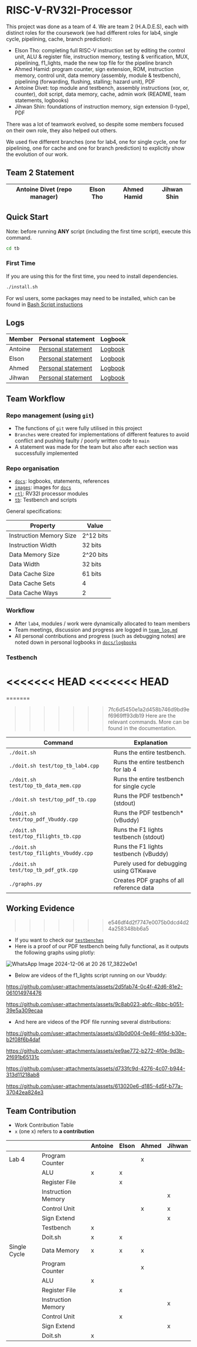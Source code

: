 # RISC-V-RV32I-Processor

This project was done as a team of 4.
We are team 2 (H.A.D.E.S), each with distinct roles for the coursework (we had different roles for lab4, single cycle, pipelining, cache, branch prediction):
  - Elson Tho: completing full RISC-V instruction set by editing the control unit, ALU & register file, instruction memory, testing & verification, MUX, pipelining, f1_lights, made the new top file for the pipeline branch
  - Ahmed Hamid: program counter, sign extension, ROM, instruction memory, control unit, data memory (assembly, module & testbench), pipelining (forwarding, flushing, stalling; hazard unit), PDF
  - Antoine Divet: top module and testbench, assembly instructions (xor, or, counter), doit script, data memory, cache, admin work (README, team statements, logbooks)
  - Jihwan Shin: foundations of instruction memory, sign extension (I-type), PDF 

There was a lot of teamwork evolved, so despite some members focused on their own role, they also helped out others. 

We used five different branches (one for lab4, one for single cycle, one for pipelining, one for cache and one for branch prediction) to explicitly show the evolution of our work.

## Team 2 Statement

| Antoine Divet (repo manager) | Elson Tho | Ahmed Hamid | Jihwan Shin |
|-|-|-|-|

## Quick Start

Note: before running **ANY** script (including the first time script), execute this 
command.

```bash
cd tb
```

### First Time

If you are using this for the first time, you need to install dependencies.

```bash
./install.sh
```

For wsl users, some packages may need to be installed, which can be found in [Bash Script instuctions](https://github.com/aa6dcc/RISC-V-Team2/blob/main/tb/bash_script_instructions.md)

## Logs

| Member    | Personal statement | Logbook |
|-----------|--------------------|---------|
| Antoine     | [Personal statement](docs/personal_statements/antoine_statement.md) | [Logbook](docs/logbooks/antoine_log.md) |
| Elson   | [Personal statement](docs/personal_statements/elson_statement.md) | [Logbook](docs/logbooks/elson_log.md) |
| Ahmed     | [Personal statement](docs/personal_statements/ahmed_statement.md) | [Logbook](docs/logbooks/ahmed_log.md) |
| Jihwan      | [Personal statement](docs/personal_statements/jihwan_statement.md) | [Logbook](docs/logbooks/jihwan_log.md) |


## Team Workflow

### Repo management (using `git`)

- The functions of `git` were fully utilised in this project
- `Branches` were created for implementations of different features to avoid 
  conflict and pushing faulty / poorly written code to `main`
- A statement was made for the team but also after each section was successfully implemented

### Repo organisation 

- [`docs`](docs/): logbooks, statements, references
- [`images`](images/): images for [`docs`](docs/)
- [`rtl`](rtl/): RV32I processor modules
- [`tb`](tb/): Testbench and scripts

General specifications:

| Property                              | Value                 |
| ------------------------------------- |---------------------- |
| Instruction Memory Size               | 2^12 bits             |
| Instruction Width                     | 32 bits               |
| Data Memory Size                      | 2^20 bits             |
| Data Width                            | 32 bits               |
| Data Cache Size                       | 61 bits               |
| Data Cache Sets                       | 4                     |
| Data Cache Ways                       | 2                     |


### Workflow

- After `lab4`, modules / work were dynamically allocated to team members
- Team meetings, discussion and progress are logged in 
[`team_log.md`](docs/logbooks/team_log.md)
- All personal contributions and progress (such as debugging notes) are noted 
  down in personal logbooks in [`docs/logbooks`](docs/logbooks/)

### Testbench

<<<<<<< HEAD
<<<<<<< HEAD
=======
=======
>>>>>>> 7fc6d5450e1a2d458b746d9bd9ef6969ff93db19
Here are the relevant commands. More can be found in the documentation.

| Command                               | Explanation                           |
| ------------------------------------- |-------------------------------------- |
| `./doit.sh`                           | Runs the entire testbench.            |
| `./doit.sh test/top_tb_lab4.cpp`      | Runs the entire testbench for lab 4   |
| `./doit.sh test/top_tb_data_mem.cpp`  | Runs the entire testbench for single cycle|
| `./doit.sh test/top_pdf_tb.cpp`       | Runs the PDF testbench* (stdout)      |
| `./doit.sh test/top_pdf_Vbuddy.cpp`   | Runs the PDF testbench* (vBuddy)      |
| `./doit.sh test/top_f1lights_tb.cpp`  | Runs the F1 lights testbench (stdout) |
| `./doit.sh test/top_f1lights_Vbuddy.cpp`| Runs the F1 lights testbench (vBuddy) |
| `./doit.sh test/top_tb_pdf_gtk.cpp`   | Purely used for debugging using GTKwave|
| `./graphs.py`                         | Creates PDF graphs of all reference data

## Working Evidence

>>>>>>> e546df4d2f7747e0075b0dcd4d24a258348bb6a5
- If you want to check our [`testbenches`](tb/)
- Here is a proof of our PDF testbench being fully functional, as it outputs the following graphs using plotly:

![WhatsApp Image 2024-12-06 at 20 26 17_3822e0e1](https://github.com/user-attachments/assets/9058539d-87ef-4f9b-a326-ce6913300366)

- Below are videos of the f1_lights script running on our Vbuddy:

https://github.com/user-attachments/assets/2d5fab74-0c4f-42d6-81e2-061014974476

https://github.com/user-attachments/assets/9c8ab023-abfc-4bbc-b051-39e5a309ecaa

- And here are videos of the PDF file running several distributions:

https://github.com/user-attachments/assets/d3b0d004-0e46-4f6d-b30e-b2f08f6b4daf

https://github.com/user-attachments/assets/ee9ae772-b272-4f0e-9d3b-2f691b65131c

https://github.com/user-attachments/assets/d733fc9d-4276-4c07-b944-313d11218ab8

https://github.com/user-attachments/assets/613020e6-d185-4d5f-b77a-37042ea824e3


## Team Contribution

- Work Contribution Table
- `x` (one x) refers to **a contribution**

|              |                               | Antoine | Elson | Ahmed | Jihwan |
| ------------ | ----------------------------- | ------------------ | ---------------- | ------------------------ | ---------------- |
| Lab 4        | Program Counter               |                  |                  | x                         |                  |
|              | ALU                           |  x                 |  x                |                        |                  |
|              | Register File                 |                    | x                 |                        |                  |
|              | Instruction Memory            |                    |                  |                          | x               |
|              | Control Unit                  |                    |                  |  x                        | x               |
|              | Sign Extend                   |                    |                  |                          |x               |
|              | Testbench                     |   x                 |                |                          |                  |
|              | Doit.sh                       |   x                |      x           |                          |                  |
| Single Cycle | Data Memory                   |   x                |    x             |    x                    |                  |
|              | Program Counter               |                    |                  |   x                      |                  |
|              | ALU                           |   x                |                  |                          |                  |
|              | Register File                 |                    |    x             |                          |                  |
|              | Instruction Memory            |                    |                  |                          |    x             |
|              | Control Unit                  |                    |    x             |                          |                  |
|              | Sign Extend                   |                    |                  |                          |    x             |
|              | Doit.sh                       |   x                |                  |                          |                  |
